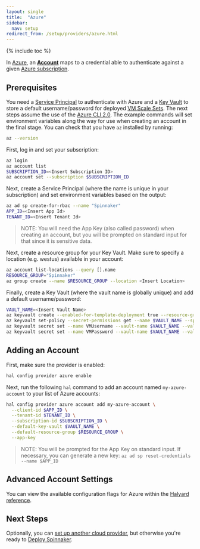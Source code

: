 ```yaml
---
layout: single
title:  "Azure"
sidebar:
  nav: setup
redirect_from: /setup/providers/azure.html
---
```


{% include toc %}

In [Azure](https://azure.microsoft.com/), an [__Account__](/concepts/providers/#accounts) maps to a
credential able to authenticate against a given [Azure subscription](https://azure.microsoft.com/free/).

## Prerequisites

You need a [Service Principal](https://docs.microsoft.com/cli/azure/create-an-azure-service-principal-azure-cli) to authenticate with Azure and a [Key Vault](https://azure.microsoft.com/services/key-vault/) to store a default username/password for deployed [VM Scale Sets](https://docs.microsoft.com/azure/virtual-machine-scale-sets/virtual-machine-scale-sets-overview). The next steps assume the use of the [Azure CLI 2.0](https://docs.microsoft.com/cli/azure/install-azure-cli). The example commands will set environment variables along the way for use when creating an account in the final stage. You can check that you have `az` installed by running:

```bash
az --version
```

First, log in and set your subscription:

```bash
az login
az account list
SUBSCRIPTION_ID=<Insert Subscription ID>
az account set --subscription $SUBSCRIPTION_ID
```

Next, create a Service Principal (where the name is unique in your subscription) and set environment variables based on the output:

```bash
az ad sp create-for-rbac --name "Spinnaker"
APP_ID=<Insert App Id>
TENANT_ID=<Insert Tenant Id>
```

> NOTE: You will need the App Key (also called password) when creating an account, but you will be prompted on standard input for that since it is sensitive data.

Next, create a resource group for your Key Vault. Make sure to specify a location (e.g. westus) available in your account:

```bash
az account list-locations --query [].name
RESOURCE_GROUP="Spinnaker"
az group create --name $RESOURCE_GROUP --location <Insert Location>
```

Finally, create a Key Vault (where the vault name is globally unique) and add a default username/password:

```bash
VAULT_NAME=<Insert Vault Name>
az keyvault create --enabled-for-template-deployment true --resource-group $RESOURCE_GROUP --name $VAULT_NAME
az keyvault set-policy --secret-permissions get --name $VAULT_NAME --spn $APP_ID
az keyvault secret set --name VMUsername --vault-name $VAULT_NAME --value <Insert default username>
az keyvault secret set --name VMPassword --vault-name $VAULT_NAME --value <Insert default password>
```

## Adding an Account

First, make sure the provider is enabled:

```bash
hal config provider azure enable
```

Next, run the following `hal` command to add an account named `my-azure-account` to your list of Azure accounts:

```bash
hal config provider azure account add my-azure-account \
  --client-id $APP_ID \
  --tenant-id $TENANT_ID \
  --subscription-id $SUBSCRIPTION_ID \
  --default-key-vault $VAULT_NAME \
  --default-resource-group $RESOURCE_GROUP \
  --app-key
```

> NOTE: You will be prompted for the App Key on standard input. If necessary, you can generate a new key: `az ad sp reset-credentials --name $APP_ID`

## Advanced Account Settings

You can view the available configuration flags for Azure within the
[Halyard reference](/reference/halyard/commands#hal-config-provider-azure-account-add).

## Next Steps

Optionally, you can [set up another cloud provider](/setup/install/providers/), but otherwise you're ready to [Deploy Spinnaker](/setup/install/deploy/).